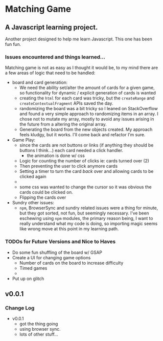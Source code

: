 # Matching Game

## A Javascript learning project.

Another project designed to help me learn Javascript. This one has been fun fun.

### Issues encountered and things learned...

Matching game is not as easy as I thought it would be, to my mind there are a few areas of logic that need to be handled:

- board and card generation:
  - We need the ability set/alter the amount of cards for a given game, so functionality for dynamic / explicit generation of cards is wanted
  - creating the `html` for each card was tricky, but the `createRange` and `createContextualFragment` APIs saved the day.
  - randomizing the board was a bit tricky so I leaned on StackOverflow and found a very simple approach to randomizing items in an array. I chose not to mutate my array, mostly to avoid any issues arising in the future from a altering the original array.
  - Generating the board from the new objects created. My approach feels kludgy, but it works. I'll come back and refactor I'm sure.
- Game Play:
  - since the cards are not buttons or links (if anything they should be buttons I think...) each card needed a click handler.
    - the animation is done w/ css
  - Logic for counting the number of clicks ie: cards turned over (2)
  - Then preventing the user to click anymore cards
  - Setting a timer to turn the card _back_ over and allowing cards to be clicked again
  -
  - some css was wanted to change the cursor so it was obvious the cards could be clicked on.
  - Flipping the cards over
- Sundry other issues:
  - `npm`, BrowserSync and sundry related issues were a thing for minute, but they got sorted, not fun, but seemingly necessary. I've been eschewing using `npm` modules, the primary reason being, I want to really understand what my code is doing, so importing magic seems like wrong move at this point in my learning path.

### TODOs for Future Versions and Nice to Haves

- Do some fun shuffling of the board w/ GSAP
- Create a UI for changing game options
  - Number of cards on the board to increase difficulty
  - Timed games
  -
- Put up on glitch

## v0.0.1

### Change Log

- v0.0.1
  - got the thing going
  - using browser sync.
  - lots of other stuff...
